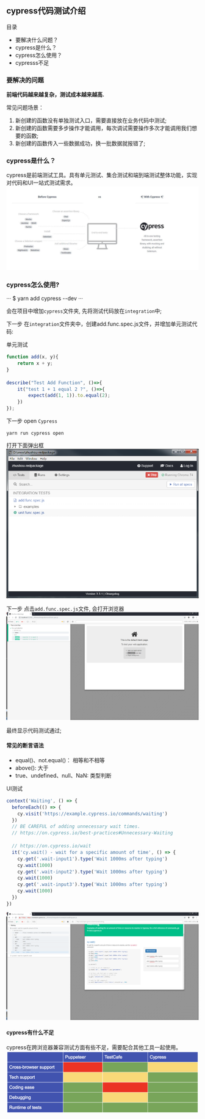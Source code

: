 ## cypress代码测试介绍

目录
* 要解决什么问题？
* cypress是什么？    
* cypress怎么使用？    
* cypresss不足    

### 要解决的问题

__前端代码越来越复杂，测试成本越来越高.__

常见问题场景：

1. 新创建的函数没有单独测试入口，需要直接放在业务代码中测试;
2. 新创建的函数需要多步操作才能调用，每次调试需要操作多次才能调用我们想要的函数;
3. 新创建的函数传入一些数据成功，换一批数据就报错了;


### cypress是什么？
cypress是前端测试工具。具有单元测试、集合测试和端到端测试整体功能，实现对代码和UI一站式测试需求。
![cypress_compare](../static/cypress_compare.jpg)


### cypress怎么使用?
···
$ yarn add cypress --dev
···

会在项目中增加`cypress`文件夹, 先将测试代码放在`integration`中;

下一步 在`integration`文件夹中，创建add.func.spec.js文件，并增加单元测试代码:

单元测试
```js
function add(x, y){
    return x + y;
}

describe("Test Add Function", ()=>{    
    it("test 1 + 1 equal 2 ?", ()=>{                
        expect(add(1, 1)).to.equal(2);
    })
});

```

下一步 open `Cypress`
```
yarn run cypress open
```

打开下面弹出框  
![cypress_run_sheenshot](../static/cypress_run_sheenshot.png)

下一步 点击`add.func.spec.js`文件, 会打开浏览器  
![cypress_browser](../static/cypress_browser.png)

最终显示代码测试通过;


#### 常见的断言语法
* equal()、not.equal()： 相等和不相等
* above(): 大于
* true、undefined、null、NaN: 类型判断

UI测试
```js
context('Waiting', () => {
  beforeEach(() => {
    cy.visit('https://example.cypress.io/commands/waiting')
  })
  // BE CAREFUL of adding unnecessary wait times.
  // https://on.cypress.io/best-practices#Unnecessary-Waiting

  // https://on.cypress.io/wait
  it('cy.wait() - wait for a specific amount of time', () => {
    cy.get('.wait-input1').type('Wait 1000ms after typing')
    cy.wait(1000)
    cy.get('.wait-input2').type('Wait 1000ms after typing')
    cy.wait(1000)
    cy.get('.wait-input3').type('Wait 1000ms after typing')
    cy.wait(1000)
  })
})
```
![cypress_browser](../static/cypress_wait.png)

#### cypress有什么不足
cypress在跨浏览器兼容测试方面有些不足，需要配合其他工具一起使用。
![cypress_browser](../static/cypress_compare.png)